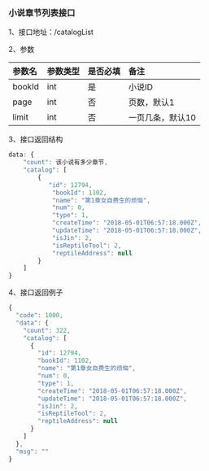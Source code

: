 ### 小说章节列表接口

1、接口地址：/catalogList

2、参数

| 参数名 | 参数类型 | 是否必填 | 备注 |
| :--- | :--- | :--- | :--- |
| bookId | int | 是 | 小说ID |
| page | int | 否 | 页数，默认1 |
| limit | int | 否 | 一页几条，默认10 |

3、接口返回结构

```js
data: {
    "count": 该小说有多少章节,
    "catalog": [
        {
           "id": 12794,
            "bookId": 1102,
            "name": "第1章女自费生的烦恼",
            "num": 0,
            "type": 1,
            "createTime": "2018-05-01T06:57:18.000Z",
            "updateTime": "2018-05-01T06:57:18.000Z",
            "isJin": 2,
            "isReptileTool": 2,
            "reptileAddress": null
        }
    ]
}
```

4、接口返回例子

```js
{
  "code": 1000,
  "data": {
    "count": 322,
    "catalog": [
      {
        "id": 12794,
        "bookId": 1102,
        "name": "第1章女自费生的烦恼",
        "num": 0,
        "type": 1,
        "createTime": "2018-05-01T06:57:18.000Z",
        "updateTime": "2018-05-01T06:57:18.000Z",
        "isJin": 2,
        "isReptileTool": 2,
        "reptileAddress": null
      }
    ]
  },
  "msg": ""
}
```



